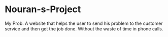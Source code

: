 # Nouran-s-Project
My Prob. A website that helps the user to send his problem to the customer service and then get the job done. Without the waste of time in phone calls.
